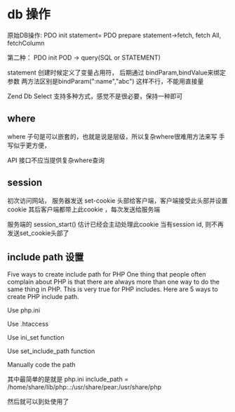 # db 操作

原始DB操作:
  PDO init
  statement= PDO prepare
  statement->fetch, fetch All, fetchColumn


  第二种：
  PDO init
  POD -> query(SQL or STATEMENT)


  statement 创建时候定义了变量占用符， 后期通过 bindParam,bindValue来绑定参数
  两方法区别是bindParam(":name","abc") 这样不行，不能用直接量


Zend Db Select 支持多种方式，感觉不是很必要，保持一种即可


## where
  where 子句是可以嵌套的，也就是说是层级，所以复杂where很难用方法来写
  手写似乎更方便，

  API 接口不应当提供复杂where查询



## session
  初次访问网站， 服务器发送  set-cookie 头部给客户端，客户端接受此头部并设置cookie
  其后客户端都带上此cookie ，每次发送给服务端

  服务端的 session_start() 估计已经会主动处理此cookie
  当有session id, 则不再发送set_cookie头部了

## include path 设置

  Five ways to create include path for PHP
  One thing that people often complain about PHP is that there are always more than one way to do the same thing in PHP. This is very true for PHP includes. Here are 5 ways to create PHP include path.

  Use php.ini

  Use .htaccess

  Use ini_set function

  Use set_include_path function

  Manually code the path



  其中最简单的是就是 php.ini 
    include_path = /home/share/lib/php:.:/usr/share/pear:/usr/share/php


  然后就可以到处使用了
